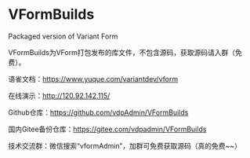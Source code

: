 # VFormBuilds
Packaged version of Variant Form

VFormBuilds为VForm打包发布的库文件，不包含源码，获取源码请入群（免费）。

语雀文档：https://www.yuque.com/variantdev/vform

在线演示：http://120.92.142.115/

Github仓库：https://github.com/vdpAdmin/VFormBuilds

国内Gitee备份仓库：https://gitee.com/vdpadmin/VFormBuilds

技术交流群：微信搜索“vformAdmin”，加群可免费获取源码（真的免费~~）
